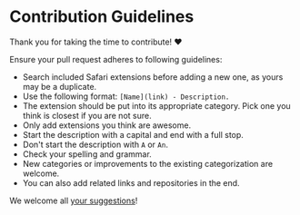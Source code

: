 # Contribution Guidelines

Thank you for taking the time to contribute! ♥️

Ensure your pull request adheres to following guidelines:

- Search included Safari extensions before adding a new one, as yours may be a duplicate.
- Use the following format: `[Name](link) - Description.`
- The extension should be put into its appropriate category. Pick one you think is closest if you are not sure.
- Only add extensions you think are awesome.
- Start the description with a capital and end with a full stop.
- Don't start the description with `A` or `An`.
- Check your spelling and grammar.
- New categories or improvements to the existing categorization are welcome.
- You can also add related links and repositories in the end.

We welcome all [your suggestions](../../edit/master/README.md)!


